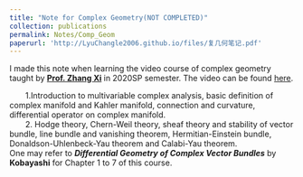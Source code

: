 ```yaml
---
title: "Note for Complex Geometry(NOT COMPLETED)"
collection: publications
permalink: Notes/Comp_Geom
paperurl: 'http://LyuChangle2006.github.io/files/复几何笔记.pdf'
---
```


I made this note when learning the video course of complex geometry taught by [**Prof. Zhang Xi**](https://dsxt.ustc.edu.cn/zj_ywjs.asp?zzid=3631) in 2020SP semester. The video can be found [here](https://tysunseven.github.io/video/Complex%20Geometry%202020S.html).    <br>

  1.Introduction to multivariable complex analysis, basic definition of complex manifold and Kahler manifold, connection and curvature, differential operator on complex manifold.   <br>
  2. Hodge theory, Chern-Weil theory, sheaf theory and stability of vector bundle, line bundle and vanishing theorem, Hermitian-Einstein bundle, Donaldson-Uhlenbeck-Yau theorem and  Calabi-Yau theorem.  <br>
One may refer to ***Differential Geometry of Complex Vector Bundles*** by **Kobayashi** for Chapter 1 to 7 of this course.
